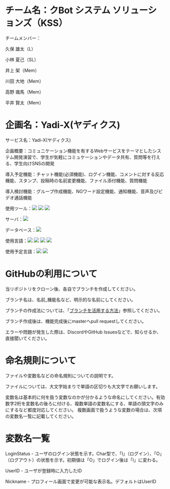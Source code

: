# チーム名：クBot システム ソリューションズ（KSS）
チームメンバー：

久保 雄太（L）

小林 夏己（SL）

井上 架（Mem）

川田 大地（Mem）

高野 颯馬（Mem）

平井 賢太（Mem）

# 企画名：Yadi-X(ヤディクス)
サービス名：Yadi-X(ヤディクス)

企画概要：コミュニケーション機能を有するWebサービスをテーマとしたシステム開発演習で、学生が気軽にコミュケーションやデータ共有、質問等を行える、学生向けSNSの開発

導入予定機能：チャット機能(必須機能)、ログイン機能、コメントに対する反応機能、スタンプ、投稿時の名前変更機能、ファイル添付機能、質問機能

導入検討機能：グループ作成機能、NGワード設定機能、通知機能、音声及びビデオ通話機能

使用ツール：<img src="https://img.shields.io/badge/-Eclipse-000000.svg?logo=eclipseide&style=plastic">
<img src="https://img.shields.io/badge/-Figma-000000.svg?logo=figma&style=plastic">
<img src="https://img.shields.io/badge/-Github-000000.svg?logo=github&style=plastic">

サーバ：<img src="https://img.shields.io/badge/-LOLIPOP-000000.svg?logo=LOLIPOP&style=plastic">

データベース：<img src="https://img.shields.io/badge/-Mysql-000000.svg?logo=mysql&style=plastic">

使用言語：<img src="https://img.shields.io/badge/-Html-000000.svg?logo=html5&style=plastic">
<img src="https://img.shields.io/badge/-Javascript-000000.svg?logo=javascript&style=plastic">
<img src="https://img.shields.io/badge/-Vue.js-000000.svg?logo=vue.js&style=plastic">
<img src="https://img.shields.io/badge/-PHP-000000.svg?logo=php&style=plastic">

使用予定言語：<img src="https://img.shields.io/badge/-Node.js-000000.svg?logo=Node.js&style=plastic">
<img src="https://img.shields.io/badge/-React-000000.svg?logo=React&style=plastic">

# GitHubの利用について
当リポジトリをクローン後、各自でブランチを作成してください。

ブランチ名は、名前_機能名など、明示的な名前にしてください。

ブランチの作成法については、「[ブランチを活用する方法](https://x.gd/DTn0g)」参照してください。

ブランチ作成後は、機能完成後にmasterへpull requestしてください。

エラーや問題が発生した際は、DiscordやGitHub Issuesなどで、知らせるか、直接聞いてください。

# 命名規則について
ファイルや変数名などの命名規則についての説明です。

ファイルについては、大文字始まりで単語の区切りも大文字でお願いします。

変数名は基本的に何を扱う変数なのかが分かるような命名にしてください。有効数字2桁を変数名の後ろに付ける、複数単語の変数名にする、単語の頭文字のみにするなど都度対応してください。
複数画面で扱うような変数の場合は、次項の変数名一覧に記載してください。

# 変数名一覧
LoginStatus - ユーザのログイン状態を示す。Char型で、「I」（ログイン）、「O」（ログアウト）の状態を示す。初期値は「O」でログイン後は「I」に変わる。

UserID - ユーザが登録時に入力したID

Nickname - プロフィール画面で変更が可能な表示名。デフォルトはUserID
